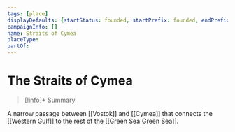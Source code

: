 ```yaml
---
tags: [place]
displayDefaults: {startStatus: founded, startPrefix: founded, endPrefix: destroyed, endStatus: destroyed}
campaignInfo: []
name: Straits of Cymea
placeType:
partOf:
---
```

# The Straits of Cymea
>[!info]+ Summary

A narrow passage between [[Vostok]] and [[Cymea]] that connects the [[Western Gulf]] to the rest of the [[Green Sea|Green Sea]]. 